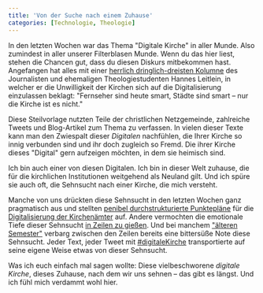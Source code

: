 ```yaml
---
title: 'Von der Suche nach einem Zuhause'
categories: [Technologie, Theologie]
---
```


In den letzten Wochen war das Thema "Digitale Kirche" in aller Munde. Also zumindest in aller unserer Filterblasen Munde. Wenn du das hier liest, stehen die Chancen gut, dass du diesen Diskurs mitbekommen hast. Angefangen hat alles mit einer [herrlich dringlich-dreisten Kolumne](http://www.zeit.de/2017/13/digitalisierung-medien-martin-luther-kirchen-reformation-netz) des Journalisten und ehemaligen Theologiestudenten Hannes Leitlein, in welcher er die Unwilligkeit der Kirchen sich auf die Digitalisierung einzulassen beklagt: "Fernseher sind heute smart, Städte sind smart – nur die Kirche ist es nicht."

Diese Steilvorlage nutzten Teile der christlichen Netzgemeinde, zahlreiche Tweets und Blog-Artikel zum Thema zu verfassen. In vielen dieser Texte kann man den Zwiespalt dieser *Digitalen* nachfühlen, die Ihrer Kirche so innig verbunden sind und ihr doch zugleich so Fremd. Die ihrer Kirche dieses "Digital" gern aufzeigen möchten, in dem sie heimisch sind.

Ich bin auch einer von diesen Digitalen. Ich bin in dieser Welt zuhause, die für die kirchlichen Institutionen weitgehend als Neuland gilt. Und ich spüre sie auch oft, die Sehnsucht nach einer Kirche, die mich versteht.

Manche von uns drückten diese Sehnsucht in den letzten Wochen ganz pragmatisch aus und stellten [penibel durchstrukturierte Punktepläne](https://netzwerktheologie.wordpress.com/2017/03/31/wie-wir-die-digitalisierung-angehen/) für die [Digitalisierung der Kirchenämter](http://ekdjugend.tumblr.com/post/158937158882/was-heißt-eigentlich-digitale-kirche) auf. Andere vermochten die emotionale Tiefe dieser Sehnsucht [in Zeilen zu gießen](http://hannabuiting.de/zeigen/). Und bei manchem ["älteren Semester"](http://pastorenstueckchen.de/2017/04/im-reformations-truck-nach-ohio/) verbarg zwischen den Zeilen bereits eine bittersüße Note diese Sehnsucht. Jeder Text, jeder Tweet mit [#digitaleKirche](https://twitter.com/hashtag/digitalekirche) transportierte auf seine eigene Weise etwas von dieser Sehnsucht.

Was ich euch einfach mal sagen wollte: Diese vielbeschworene *digitale Kirche*, dieses Zuhause, nach dem wir uns sehnen – das gibt es längst. Und ich fühl mich verdammt wohl hier.
